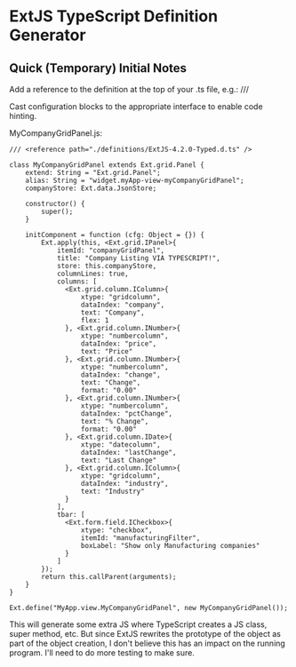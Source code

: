 # ExtJS TypeScript Definition Generator


## Quick (Temporary) Initial Notes

Add a reference to the definition at the top of your .ts file, e.g.: /// <reference path="./definitions/ExtJS-4.2.0-Typed.d.ts" />

Cast configuration blocks to the appropriate interface to enable code hinting.

MyCompanyGridPanel.js:
```
/// <reference path="./definitions/ExtJS-4.2.0-Typed.d.ts" />

class MyCompanyGridPanel extends Ext.grid.Panel {
    extend: String = "Ext.grid.Panel";
    alias: String = "widget.myApp-view-myCompanyGridPanel";
    companyStore: Ext.data.JsonStore;

    constructor() {
        super();
    }

    initComponent = function (cfg: Object = {}) {
        Ext.apply(this, <Ext.grid.IPanel>{
            itemId: "companyGridPanel",
            title: "Company Listing VIA TYPESCRIPT!",
            store: this.companyStore,
            columnLines: true,
            columns: [
              <Ext.grid.column.IColumn>{
                  xtype: "gridcolumn",
                  dataIndex: "company",
                  text: "Company",
                  flex: 1
              }, <Ext.grid.column.INumber>{
                  xtype: "numbercolumn",
                  dataIndex: "price",
                  text: "Price"
              }, <Ext.grid.column.INumber>{
                  xtype: "numbercolumn",
                  dataIndex: "change",
                  text: "Change",
                  format: "0.00"
              }, <Ext.grid.column.INumber>{
                  xtype: "numbercolumn",
                  dataIndex: "pctChange",
                  text: "% Change",
                  format: "0.00"
              }, <Ext.grid.column.IDate>{
                  xtype: "datecolumn",
                  dataIndex: "lastChange",
                  text: "Last Change"
              }, <Ext.grid.column.IColumn>{
                  xtype: "gridcolumn",
                  dataIndex: "industry",
                  text: "Industry"
              }
            ],
            tbar: [
              <Ext.form.field.ICheckbox>{
                  xtype: "checkbox",
                  itemId: "manufacturingFilter",
                  boxLabel: "Show only Manufacturing companies"
              }
            ]
        });
        return this.callParent(arguments);
    }
}

Ext.define("MyApp.view.MyCompanyGridPanel", new MyCompanyGridPanel());
```

This will generate some extra JS where TypeScript creates a JS class, super method, etc. But since ExtJS rewrites the prototype of the object as part of the object creation, I don't believe this has an impact on the running program. I'll need to do more testing to make sure.
